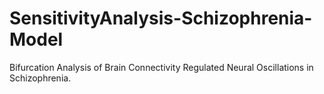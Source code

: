 # SensitivityAnalysis-Schizophrenia-Model
Bifurcation Analysis of Brain Connectivity Regulated Neural Oscillations in Schizophrenia.

